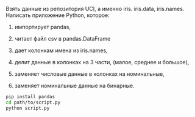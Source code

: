 Взять данные из репозитория UCI, а именно iris. iris.data, iris.names. Написать приложение Python, которое:

1) импортирует pandas,

2) читает файл csv в pandas.DataFrame

3) дает колонкам имена из iris.names,

4) делит данные в колонках на 3 части, (малое, среднее и большое),

5) заменяет числовые данные в колонках на номинальные,

6) заменяет номинальные данные на бинарные. 

```bash 
pip install pandas
cd path/to/script.py
python script.py
```
